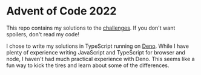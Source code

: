 # Advent of Code 2022

This repo contains my solutions to the [challenges](https://adventofcode.com/2022). If you don't want spoilers, don't
read my code!

I chose to write my solutions in TypeScript running on [Deno](https://deno.land/). While I have plenty of experience
writing JavaScript and TypeScript for browser and node, I haven't had much practical experience with Deno. This seems
like a fun way to kick the tires and learn about some of the differences.
